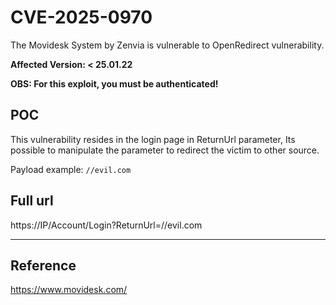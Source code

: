 # CVE-2025-0970
The Movidesk System by Zenvia is vulnerable to OpenRedirect vulnerability.

**Affected Version: < 25.01.22**

**OBS: For this exploit, you must be authenticated!**


## POC

This vulnerability resides in the login page in ReturnUrl parameter,
Its possible to manipulate the parameter to redirect the victim to other source.

Payload example: `//evil.com`


## Full url
https://IP/Account/Login?ReturnUrl=//evil.com

---

## Reference

https://www.movidesk.com/